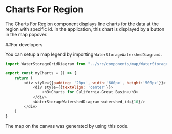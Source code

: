 # Charts For Region

The Charts For Region component displays line charts for the data at the region with 
specific id. In the application, this chart is displayed by a button in the map popover.

##For developers

You can setup a map legend by importing `WaterStorageWatershedDiagram`:
.

```javascript
import WaterStorageGridDiagram from "../src/components/map/WaterStorageWatershedDiagram";

export const myCharts = () => {
    return (
        <div style={{padding: '20px', width:'600px', height:'500px'}}>
            <div style={{textAlign: 'center'}}>
                <h3>Charts for California-Great Basin</h3>
            </div>
            <WaterStorageWatershedDiagram watershed_id={10}/>
        </div>
    )
}
```

The map on the canvas was generated by using this code. 